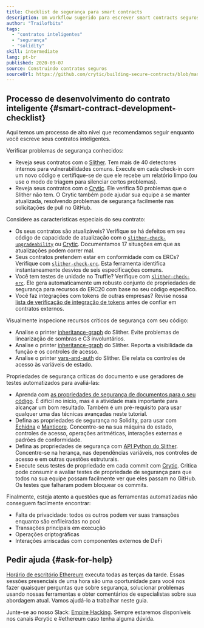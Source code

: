 ```yaml
---
title: Checklist de segurança para smart contracts
description: Um workflow sugerido para escrever smart contracts seguros
author: "Trailofbits"
tags:
  - "contratos inteligentes"
  - "segurança"
  - "solidity"
skill: intermediate
lang: pt-br
published: 2020-09-07
source: Construindo contratos seguros
sourceUrl: https://github.com/crytic/building-secure-contracts/blob/master/development-guidelines/workflow.md
---
```


## Processo de desenvolvimento do contrato inteligente {#smart-contract-development-checklist}

Aqui temos um processo de alto nível que recomendamos seguir enquanto você escreve seus contratos inteligentes.

Verificar problemas de segurança conhecidos:

- Reveja seus contratos com o [Slither](https://github.com/crytic/slither). Tem mais de 40 detectores internos para vulnerabilidades comuns. Execute em cada check-in com um novo código e certifique-se de que ele recebe um relatório limpo (ou use o modo de triagem para silenciar certos problemas).
- Reveja seus contratos com o [Crytic](https://crytic.io/). Ele verifica 50 problemas que o Slither não tem. O Crytic também pode ajudar sua equipe a se manter atualizada, resolvendo problemas de segurança facilmente nas solicitações de pull no GitHub.

Considere as características especiais do seu contrato:

- Os seus contratos são atualizáveis? Verifique se há defeitos em seu código de capacidade de atualização com o [`slither-check-upgradeability`](https://github.com/crytic/slither/wiki/Upgradeability-Checks) ou [Crytic](https://blog.trailofbits.com/2020/06/12/upgradeable-contracts-made-safer-with-crytic/). Documentamos 17 situações em que as atualizações podem correr mal.
- Seus contratos pretendem estar em conformidade com os ERCs? Verifique com [`slither-check-erc`](https://github.com/crytic/slither/wiki/ERC-Conformance). Esta ferramenta identifica instantaneamente desvios de seis especificações comuns.
- Você tem testes de unidade no Truffle? Verifique com [`slither-check-erc`](https://github.com/crytic/slither/wiki/Property-generation). Ele gera automaticamente um robusto conjunto de propriedades de segurança para recursos do ERC20 com base no seu código específico.
- Você faz integrações com tokens de outras empresas? Revise nossa [lista de verificação de integração de tokens](/developers/tutorials/token-integration-checklist/) antes de confiar em contratos externos.

Visualmente inspecione recursos críticos de segurança com seu código:

- Analise o printer [inheritance-graph](https://github.com/trailofbits/slither/wiki/Printer-documentation#inheritance-graph) do Slither. Evite problemas de linearização de sombras e C3 involuntários.
- Analise o printer [inheritance-graph](https://github.com/trailofbits/slither/wiki/Printer-documentation#function-summary) do Slither. Reporta a visibilidade da função e os controles de acesso.
- Analise o printer [vars-and-auth](https://github.com/trailofbits/slither/wiki/Printer-documentation#variables-written-and-authorization) do Slither. Ele relata os controles de acesso às variáveis de estado.

Propriedades de segurança críticas do documento e use geradores de testes automatizados para avaliá-las:

- Aprenda com [as propriedades de segurança de documentos para o seu código](/developers/tutorials/guide-to-smart-contract-security-tools/). É difícil no início, mas é a atividade mais importante para alcançar um bom resultado. Também é um pré-requisito para usar qualquer uma das técnicas avançadas neste tutorial.
- Defina as propriedades de segurança no Solidity, para usar com [Echidna](https://github.com/crytic/echidna) e [Manticore](https://manticore.readthedocs.io/en/latest/verifier.html). Concentre-se na sua máquina do estado, controles de acesso, operações aritméticas, interações externas e padrões de conformidade.
- Defina as propriedades de segurança com [API Python do Slither](/developers/tutorials/how-to-use-slither-to-find-smart-contract-bugs/). Concentre-se na herança, nas dependências variáveis, nos controles de acesso e em outras questões estruturais.
- Execute seus testes de propriedade em cada commit com [Crytic](https://crytic.io). Critica pode consumir e avaliar testes de propriedade de segurança para que todos na sua equipe possam facilmente ver que eles passam no GitHub. Os testes que falharam podem bloquear os commits.

Finalmente, esteja atento a questões que as ferramentas automatizadas não conseguem facilmente encontrar:

- Falta de privacidade: todos os outros podem ver suas transações enquanto são enfileiradas no pool
- Transações principais em execução
- Operações criptográficas
- Interações arriscadas com componentes externos de DeFi

## Pedir ajuda {#ask-for-help}

[Horário de escritório Ethereum](https://calendly.com/dan-trailofbits/ethereum-office-hours) executa todas as terças da tarde. Essas sessões presenciais de uma hora são uma oportunidade para você nos fazer quaisquer perguntas que sobre segurança, solucionar problemas usando nossas ferramentas e obter comentários de especialistas sobre sua abordagem atual. Vamos ajudá-lo a trabalhar neste guia.

Junte-se ao nosso Slack: [Empire Hacking](https://join.slack.com/t/empirehacking/shared_invite/zt-h97bbrj8-1jwuiU33nnzg67JcvIciUw). Sempre estaremos disponíveis nos canais #crytic e #ethereum caso tenha alguma dúvida.
